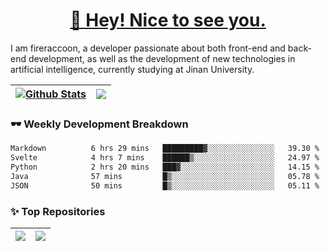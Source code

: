 <h1 align="center"><a href="https://blog.raccooncc.top">👋 Hey! Nice to see you.</a></h1>

I am fireraccoon, a developer passionate about both front-end and back-end development, as well as the development of new technologies in artificial intelligence, currently studying at Jinan University.

| <a href="#"><img src="https://github-readme-stats.raccooncc.top/api?username=fireraccoon&show_icons=true&include_all_commits=true&theme=buefy&hide_border=true" alt="Github Stats" /></a> | <a href="#"><img src="https://github-readme-stats.raccooncc.top/api/top-langs/?username=fireraccoon&layout=compact&theme=buefy&hide_border=true" /></a> |
| --- | --- |

### 🕶 Weekly Development Breakdown

<!--START_SECTION:waka-->

```txt
Markdown          6 hrs 29 mins   █████████▓░░░░░░░░░░░░░░░   39.30 %
Svelte            4 hrs 7 mins    ██████▒░░░░░░░░░░░░░░░░░░   24.97 %
Python            2 hrs 20 mins   ███▓░░░░░░░░░░░░░░░░░░░░░   14.15 %
Java              57 mins         █▒░░░░░░░░░░░░░░░░░░░░░░░   05.78 %
JSON              50 mins         █▒░░░░░░░░░░░░░░░░░░░░░░░   05.11 %
```

<!--END_SECTION:waka-->

### ✨ Top Repositories

| <a href="https://github.com/fireraccoon/AdvVis-CNN"><img src="https://github-readme-stats.raccooncc.top/api/pin/?username=fireraccoon&repo=AdvVis-CNN&theme=buefy&hide_border=true" /></a> | <a href="https://github.com/fireraccoon/leetcode-solutions"><img src="https://github-readme-stats.raccooncc.top/api/pin/?username=fireraccoon&repo=leetcode-solutions&theme=buefy&hide_border=true" /></a> |
| --- | --- |
